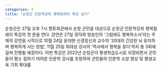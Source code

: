 ```yaml
---
categories: f
title: "순창군 인문학강좌 행복릴레이 특강 실시"
---
```

순창군은 27일 오후 7시 향토회관에서 순창 군민을 대상으로 순창군 인문학강좌 행복릴레이 특강의 첫 문을 연다. 강연은 27일 정덕희 방송인의 ‘그럼에도 행복하소서’라는 주제의 강연을 시작으로 10월 24일 윤대현 신경정신과 교수의 ‘20대의 건강한 뇌 유지하며 행복하게 사는 방법’, 11월 25일 최태성 강사의 ‘역사에서 행복을 찾다’까지 총 3회에 걸쳐 진행될 예정이다. 이번 특강은 2022년 순창군이 평생학습도시로 지정되면서 군민들이 평소 접하기 어려운 인문학 강사를 초청하여 군민들의 인문학 소양 향상 및 평생교육 기회 확대를